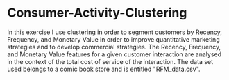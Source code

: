 # Consumer-Activity-Clustering
In this exercise I use clustering in order to segment customers by Recency, Frequency, and Monetary Value in order to improve quantitative marketing strategies and to develop commercial strategies. The Recency, Frequency, and Monetary Value features for a given customer interaction are analysed in the context of the total cost of service of the interaction. The data set used belongs to a comic book store and is entitled "RFM_data.csv".
